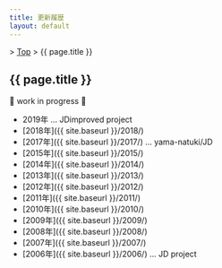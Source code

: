 ```yaml
---
title: 更新履歴
layout: default
---
```


&gt; [Top](../) &gt; {{ page.title }}

## {{ page.title }}
&#x1F6A7; work in progress &#x1F6A7;

- 2019年 ... JDimproved project
- [2018年]({{ site.baseurl }}/2018/)
- [2017年]({{ site.baseurl }}/2017/) ... yama-natuki/JD
- [2015年]({{ site.baseurl }}/2015/)
- [2014年]({{ site.baseurl }}/2014/)
- [2013年]({{ site.baseurl }}/2013/)
- [2012年]({{ site.baseurl }}/2012/)
- [2011年]({{ site.baseurl }}/2011/)
- [2010年]({{ site.baseurl }}/2010/)
- [2009年]({{ site.baseurl }}/2009/)
- [2008年]({{ site.baseurl }}/2008/)
- [2007年]({{ site.baseurl }}/2007/)
- [2006年]({{ site.baseurl }}/2006/) ... JD project
